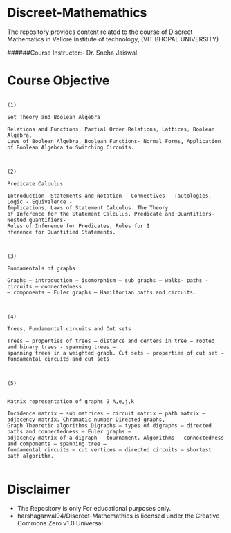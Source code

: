 # Discreet-Mathemathics

The repository provides content related to the course of Discreet Mathematics in Vellore Institute of technology, (VIT BHOPAL UNIVERSITY)

######Course Instructor:- Dr. Sneha Jaiswal


# Course Objective

```

(1)

Set Theory and Boolean Algebra

Relations and Functions, Partial Order Relations, Lattices, Boolean Algebra, 
Laws of Boolean Algebra, Boolean Functions- Normal Forms, Application
of Boolean Algebra to Switching Circuits.



(2)

Predicate Calculus

Introduction -Statements and Notation – Connectives – Tautologies, Logic - Equivalence -
Implications, Laws of Statement Calculus. The Theory
of Inference for the Statement Calculus. Predicate and Quantifiers- Nested quantifiers-
Rules of Inference for Predicates, Rules for I
nference for Quantified Statements.



(3)

Fundamentals of graphs

Graphs – introduction – isomorphism – sub graphs – walks- paths - circuits – connectedness 
– components – Euler graphs – Hamiltonian paths and circuits.



(4)

Trees, Fundamental circuits and Cut sets

Trees – properties of trees – distance and centers in tree – rooted and binary trees - spanning trees – 
spanning trees in a weighted graph. Cut sets – properties of cut set – fundamental circuits and cut sets



(5)


Matrix representation of graphs 9 A,e,j,k

Incidence matrix – sub matrices – circuit matrix – path matrix – adjacency matrix. Chromatic number Directed graphs,
Graph Theoretic algorithms Digraphs – types of digraphs – directed paths and connectedness – Euler graphs – 
adjacency matrix of a digraph - tournament. Algorithms - connectedness and components – spanning tree –
fundamental circuits – cut vertices – directed circuits – shortest path algorithm.


```

# Disclaimer
* The Repository is only For educational purposes only.
* harshagarwal94/Discreet-Mathemathics is licensed under the Creative Commons Zero v1.0 Universal
